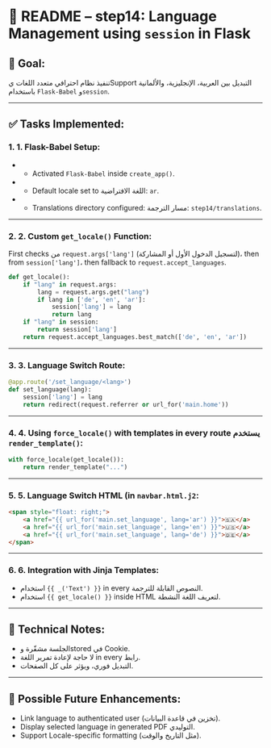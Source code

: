 # 📄 README – step14: Language Management using `session` in Flask

## 🎯 Goal:
تنفيذ نظام احترافي متعدد اللغات يSupport التبديل بين العربية، الإنجليزية، والألمانية باستخدام `Flask-Babel` و`session`.

---

## ✅ Tasks Implemented:

### 1. 1. Flask-Babel Setup:
- - Activated `Flask-Babel` inside `create_app()`.
- - Default locale set to اللغة الافتراضية: `ar`.
- - Translations directory configured: مسار الترجمة: `step14/translations`.

---

### 2. 2. Custom `get_locale()` Function:
First checks من `request.args['lang']` (لتسجيل الدخول الأول أو المشاركة)، then from `session['lang']`، then fallback to `request.accept_languages`.

```python
def get_locale():
    if "lang" in request.args:
        lang = request.args.get("lang")
        if lang in ['de', 'en', 'ar']:
            session['lang'] = lang
            return lang
    if "lang" in session:
        return session['lang']
    return request.accept_languages.best_match(['de', 'en', 'ar'])
```

---

### 3. 3. Language Switch Route:

```python
@app.route('/set_language/<lang>')
def set_language(lang):
    session['lang'] = lang
    return redirect(request.referrer or url_for('main.home'))
```

---

### 4. 4. Using `force_locale()` with templates in every route يستخدم `render_template()`:

```python
with force_locale(get_locale()):
    return render_template("...")
```

---

### 5. 5. Language Switch HTML (in `navbar.html.j2`:

```html
<span style="float: right;">
    <a href="{{ url_for('main.set_language', lang='ar') }}">🇸🇦</a>
    <a href="{{ url_for('main.set_language', lang='en') }}">🇺🇸</a>
    <a href="{{ url_for('main.set_language', lang='de') }}">🇩🇪</a>
</span>
```

---

### 6. 6. Integration with Jinja Templates:
- استخدام `{{ _('Text') }}` in every النصوص القابلة للترجمة.
- استخدام `{{ get_locale() }}` inside HTML لتعريف اللغة النشطة.

---

## 📌 Technical Notes:
- الجلسة مشفّرة وstored في Cookie.
- لا حاجة لإعادة تمرير اللغة in every رابط.
- التبديل فوري، ويؤثر على كل الصفحات.

---

## 🔮 Possible Future Enhancements:
- Link language to authenticated user (تخزين في قاعدة البيانات).
- Display selected language in generated PDF التوليدي.
- Support Locale-specific formatting (مثل التاريخ والوقت).